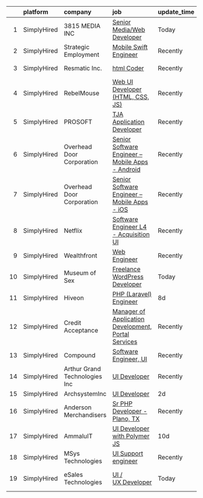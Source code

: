 

|    | platform    | company                       | job                                                                                                                                                         | update_time   | location                   |
|---:|:------------|:------------------------------|:------------------------------------------------------------------------------------------------------------------------------------------------------------|:--------------|:---------------------------|
|  1 | SimplyHired | 3815 MEDIA INC                | [Senior Media/Web Developer](https://www.simplyhired.com/job/Mh22GVFTwGjHxCz18Dwn4F2npuSe-l47kDt-JOKM9xgN1olkabrpUg?q=ui+engineer)                          | Today         | Peachtree Corners, GA      |
|  2 | SimplyHired | Strategic Employment          | [Mobile Swift Engineer](https://www.simplyhired.com/job/HvFKFUPBQks4TvdZXzAUvjF0nI8KVBS8256b_IgO654UlAA08Jjlvg?q=ui+engineer)                               | Recently      | San Ramon, CA              |
|  3 | SimplyHired | Resmatic Inc.                 | [html Coder](https://www.simplyhired.com/job/1horKlaY2nUszWNGAznbOjFUNCJBjStFQ1YxHY1ditLaUqJVnHJ9Ig?q=ui+engineer)                                          | Recently      | Sebastopol, CA             |
|  4 | SimplyHired | RebelMouse                    | [Web UI Developer (HTML, CSS, JS)](https://www.simplyhired.com/job/o2TW80hr5JBXeskkazI9of-OqBBQ83skSAGYfyzO_Ez2optae9evhw?q=ui+engineer)                    | Recently      | Remote                     |
|  5 | SimplyHired | PROSOFT                       | [TJA Application Developer](https://www.simplyhired.com/job/tfI3CBA_fLanfSQngAXS1qjPy3Foc-Tv0JDV7LTJsccA-v9Ae5uZew?q=ui+engineer)                           | Recently      | Norfolk, VA                |
|  6 | SimplyHired | Overhead Door Corporation     | [Senior Software Engineer – Mobile Apps - Android](https://www.simplyhired.com/job/U4M5O4Q6qRCvPHt5zFtQFRnNpTxeDxfJ4JT5ggcQ3DyT2VddqcnTEg?q=ui+engineer)    | Recently      | Dallas, TX                 |
|  7 | SimplyHired | Overhead Door Corporation     | [Senior Software Engineer – Mobile Apps - iOS](https://www.simplyhired.com/job/3kT9xkH_9GKCMz6GfImd7_K9B6cwZNY7xOtkchRrciADFRtjnKkvRg?q=ui+engineer)        | Recently      | Dallas, TX                 |
|  8 | SimplyHired | Netflix                       | [Software Engineer L4 - Acquisition UI](https://www.simplyhired.com/job/MewjA4tIM3AQZ5UEsNQMeDsA1D9LOnO54B8m8m2-ZUhXvcUr0JYaBA?q=ui+engineer)               | Recently      | Remote                     |
|  9 | SimplyHired | Wealthfront                   | [Web Engineer](https://www.simplyhired.com/job/1-tchb3OxIsBb1vCjQb6i-1EG5m5PADOVbmLVVOVCTR0bpzTEzfhdg?q=ui+engineer)                                        | Recently      | Palo Alto, CA              |
| 10 | SimplyHired | Museum of Sex                 | [Freelance WordPress Developer](https://www.simplyhired.com/job/8ntUzpb0EwA83lYtyAUM9C48MiSL8w2KbOxZvzU0ws9Mw6NbXB9i_Q?q=ui+engineer)                       | Today         | Remote                     |
| 11 | SimplyHired | Hiveon                        | [PHP (Laravel) Engineer](https://www.simplyhired.com/job/-jJ-CFN0cF3MqKPTlM8bM5KwOK6-xx-tByH6dcFn4HuGoHNZ5gFUjA?q=ui+engineer)                              | 8d            | Remote                     |
| 12 | SimplyHired | Credit Acceptance             | [Manager of Application Development, Portal Services](https://www.simplyhired.com/job/Fchs6ivNpETnmIqZ48slr0upN7xCeiG9xiC81yISzXaZcYYsd-_KFA?q=ui+engineer) | Recently      | Remote                     |
| 13 | SimplyHired | Compound                      | [Software Engineer, UI](https://www.simplyhired.com/job/Z3yWI3wgzm-IQ2lYeqgPRjCdhqDpc5BwLMSW-RoSi0oKdfYKlAY9zQ?q=ui+engineer)                               | Recently      | Remote                     |
| 14 | SimplyHired | Arthur Grand Technologies Inc | [UI Developer](https://www.simplyhired.com/job/DXDhEyna5zfVD25M9cPT0gfCFO_8g_fKvpOUnmg0BwSg3gCgnRgIrQ?q=ui+engineer)                                        | Recently      | Wilmington, DE +1 location |
| 15 | SimplyHired | ArchsystemInc                 | [UI Developer](https://www.simplyhired.com/job/nRCD9I9kTurn1l9NsAl0bhBS-j-bZTB3wQ4zJwzWwi9RhrN3vmPYjg?q=ui+engineer)                                        | 2d            | Remote                     |
| 16 | SimplyHired | Anderson Merchandisers        | [Sr PHP Developer - Plano, TX](https://www.simplyhired.com/job/VNLSby12UL-lf0nTab5kgjYpaHwKtPiiA2G8nUdKaaX04R6AqedTxg?q=ui+engineer)                        | Recently      | Plano, TX                  |
| 17 | SimplyHired | AmmaluIT                      | [UI Developer with Polymer JS](https://www.simplyhired.com/job/fg705JkzLaraGaBgzPj9L-Vdd11AOM3ykFNvo_aQnExZt5BFW6BPhA?q=ui+engineer)                        | 10d           | Remote                     |
| 18 | SimplyHired | MSys Technologies             | [UI Support engineer](https://www.simplyhired.com/job/nM4yhXRIC8bTtYhOJTO9pGSRihpmkMm7_6q2Vltju2en01-tvI6dDg?q=ui+engineer)                                 | Recently      | San Jose, CA               |
| 19 | SimplyHired | eSales Technologies           | [UI / UX Developer](https://www.simplyhired.com/job/yy9wa9lJemevlW49KTDAlIU8LgVthTTE468I9ZOOWomRcDOhftSFQA?q=ui+engineer)                                   | Today         | West Babylon, NY           |
